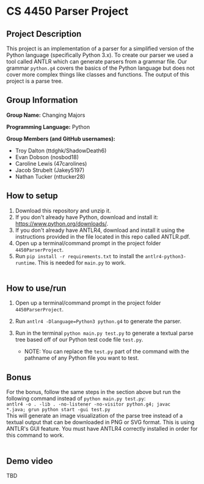 # CS 4450 Parser Project

## Project Description

This project is an implementation of a parser for a simplified version of the Python language (specifically Python 3.x). To create our parser we used a tool called ANTLR which can generate parsers from a grammar file. Our grammar <code>python.g4</code> covers the basics of the Python language but does not cover more complex things like classes and functions. The output of this project is a parse tree. 

## Group Information

**Group Name:** Changing Majors

**Programming Language:** Python

**Group Members (and GitHub usernames):**
*	Troy Dalton (ttdghk/ShadowDeath6)
*	Evan Dobson (nosbod18)
*	Caroline Lewis (47carolines)
*	Jacob Strubelt (Jakey5197)
*	Nathan Tucker (nttucker28)

## How to setup

1. Download this repository and unzip it. 
2. If you don't already have Python, download and install it: https://www.python.org/downloads/.
3. If you don't already have ANTLR4, download and install it using the instructions provided in the file located in this repo called ANTLR.pdf.
4. Open up a terminal/command prompt in the project folder <code>4450ParserProject</code>.
5. Run <code>pip install -r requirements.txt</code> to install the <code>antlr4-python3-runtime</code>. This is needed for <code>main.py</code> to work.
<br><br>


## How to use/run
1. Open up a terminal/command prompt in the project folder <code>4450ParserProject</code>.
2. Run <code>antlr4 -Dlanguage=Python3 python.g4</code> to generate the parser.
   
3. Run in the terminal <code>python main.py test.py</code> to generate a textual parse tree based off of our Python test code file <code>test.py</code>. 
     * NOTE: You can replace the <code>test.py</code> part of the command with the pathname of any Python file you want to test. 

## Bonus
For the bonus, follow the same steps in the section above but run the following command instead of <code>python main.py test.py</code>: <br><code>antlr4 -o . -lib . -no-listener -no-visitor  python.g4; javac *.java; grun python start -gui test.py</code> 
<br>This will generate an image visualization of the parse tree instead of a textual output that can be downloaded in PNG or SVG format. This is using ANTLR's GUI feature. You must have ANTLR4 correctly installed in order for this command to work.
<br><br>

## Demo video

TBD
